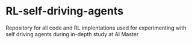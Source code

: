 # RL-self-driving-agents
Repository for all code and RL implentations used for experimenting with self driving agents during in-depth study at AI Master
